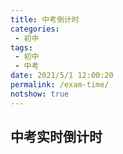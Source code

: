 ```yaml
---
title: 中考倒计时
categories:
 - 初中
tags:
 - 初中
 - 中考
date: 2021/5/1 12:00:20
permalink: /exam-time/
notshow: true
---
```

## 中考实时倒计时

<!-- more -->

<script type="text/javascript">
		function showTime(){
						var newyear=new Date('6 24 2023');
			//获取当前时间
			var date1=new Date();
			//两个日期对象直接相减就能获取两个日期相差的时间戳(以毫秒计，也就是能得出相差多少毫秒)
			var ms=newyear-date1;
//			console.log(ms);
			//获取天数
	var day=Math.floor(ms/1000/3600/24);
	//获取小时数
	var h=Math.floor(ms%(3600*24*1000)/1000/3600);
	//获取分钟数
	var m=Math.floor(ms%(3600*24*1000)/1000%3600/60);
	//获取秒数
	var s=Math.floor(ms%(3600*24*1000)/1000%3600%60);
	document.body.innerHTML='距离我们初三的中考还有'+day+'天'+h+'小时'+m+'分钟'+s+'秒。';
		}
//		setInterval(function(){
//			showTime();
//		},1000);
		setInterval(showTime,1000);

	</script>
